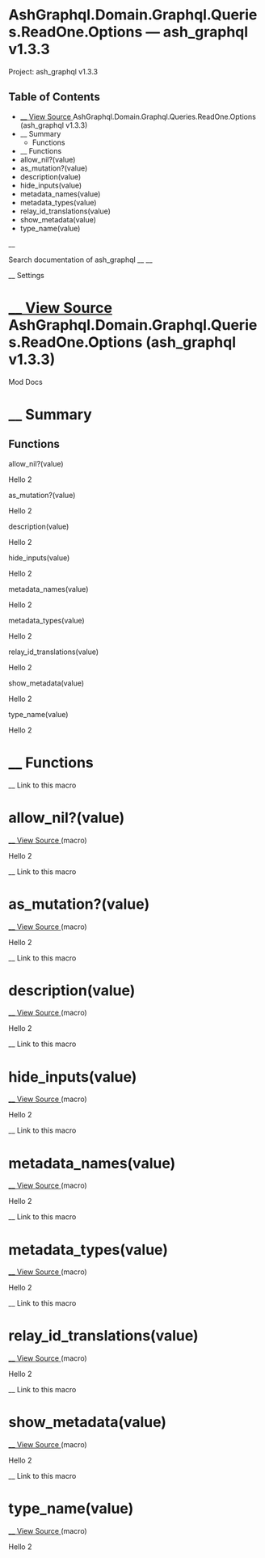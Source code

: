 # AshGraphql.Domain.Graphql.Queries.ReadOne.Options — ash_graphql v1.3.3

Project: ash_graphql v1.3.3

## Table of Contents

- [ __ View Source ](external_link) AshGraphql.Domain.Graphql.Queries.ReadOne.Options (ash_graphql v1.3.3)
- __ Summary
  - Functions
- __ Functions
- allow_nil?(value)
- as_mutation?(value)
- description(value)
- hide_inputs(value)
- metadata_names(value)
- metadata_types(value)
- relay_id_translations(value)
- show_metadata(value)
- type_name(value)

__

Search documentation of ash_graphql __ __

__ Settings

#  [ __ View Source ](external_link) AshGraphql.Domain.Graphql.Queries.ReadOne.Options (ash_graphql v1.3.3)

Mod Docs

#  __ Summary

##  Functions

allow_nil?(value)

Hello 2

as_mutation?(value)

Hello 2

description(value)

Hello 2

hide_inputs(value)

Hello 2

metadata_names(value)

Hello 2

metadata_types(value)

Hello 2

relay_id_translations(value)

Hello 2

show_metadata(value)

Hello 2

type_name(value)

Hello 2

#  __ Functions

__ Link to this macro

# allow_nil?(value)

[ __ View Source ](external_link) (macro)

Hello 2

__ Link to this macro

# as_mutation?(value)

[ __ View Source ](external_link) (macro)

Hello 2

__ Link to this macro

# description(value)

[ __ View Source ](external_link) (macro)

Hello 2

__ Link to this macro

# hide_inputs(value)

[ __ View Source ](external_link) (macro)

Hello 2

__ Link to this macro

# metadata_names(value)

[ __ View Source ](external_link) (macro)

Hello 2

__ Link to this macro

# metadata_types(value)

[ __ View Source ](external_link) (macro)

Hello 2

__ Link to this macro

# relay_id_translations(value)

[ __ View Source ](external_link) (macro)

Hello 2

__ Link to this macro

# show_metadata(value)

[ __ View Source ](external_link) (macro)

Hello 2

__ Link to this macro

# type_name(value)

[ __ View Source ](external_link) (macro)

Hello 2
